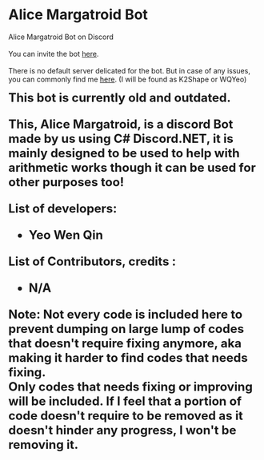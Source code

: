 # Alice Margatroid Bot
Alice Margatroid Bot on Discord
<br></br>You can invite the bot [here](https://discordapp.com/oauth2/authorize?client_id=284975424105349120&scope=bot&permissions=1341643841).
<br></br>There is no default server delicated for the bot. But in case of any issues, you can commonly find me [here](https://discord.gg/Etf4k2e). (I will be found as K2Shape or WQYeo)

<b><font size="+2">This bot is currently old and outdated.<br>

This, Alice Margatroid, is a discord Bot made by us using C# Discord.NET, it is mainly designed to be used to help with arithmetic works though it can be used for other purposes too!

List of developers:<ul>
<li>Yeo Wen Qin</li>
</ul>


List of Contributors, credits :<ul>
<li>N/A</li>
</ul>

<b>Note</b>: Not every code is included here to prevent dumping on large lump of codes that doesn't require fixing anymore, aka making it harder to find codes that needs fixing.<br>
Only codes that needs fixing or improving will be included. If I feel that a portion of code doesn't require to be removed as it doesn't hinder any progress, I won't be removing it.
